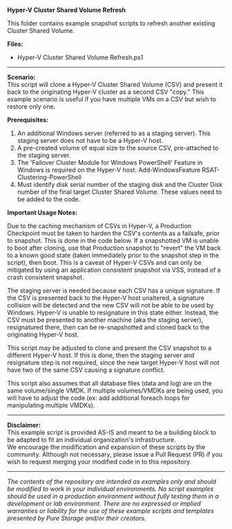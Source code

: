 **Hyper-V Cluster Shared Volume Refresh**
<p align="center"></p>
This folder contains example snapshot scripts to refresh another existing Cluster Shared Volume.<BR>


**Files:**
- Hyper-V Cluster Shared Volume Refresh.ps1

<!-- wp:separator -->
<hr class="wp-block-separator"/>
<!-- /wp:separator -->

**Scenario:**
<BR>This script will clone a Hyper-V Cluster Shared Volume (CSV) and present it back to the originating Hyper-V cluster as a second CSV "copy."  This example scenario is useful if you have multiple VMs on a CSV but wish to restore only one.

**Prerequisites:**
1. An additional Windows server (referred to as a staging server).   This staging server does not have to be a Hyper-V host.
2. A pre-created volume of equal size to the source CSV, pre-attached to the staging server.
3. The 'Failover Cluster Module for Windows PowerShell' Feature in Windows is required on the Hyper-V host: Add-WindowsFeature RSAT-Clustering-PowerShell
4. Must identify disk serial number of the staging disk and the Cluster Disk number of the final target Cluster Shared Volume.  These values need to be added to the code.

**Important Usage Notes:**
<BR>

Due to the caching mechanism of CSVs in Hyper-V, a Production Checkpoint must be taken to harden the CSV's contents as a failsafe, prior to snapshot.  This is done in the code below.  If a snapshotted VM is unable to boot after cloning, use that Production snapshot to "revert" the VM back to a known good state (taken immediately prior to the snapshot step in the script), then boot.  This is a caveat of Hyper-V CSVs and can only be mitigated by using an application consistent snapshot via VSS, instead of a crash consistent snapshot.  

The staging server is needed because each CSV has a unique signature.  If the CSV is presented back to the Hyper-V host unaltered, a signature collision will be detected and the new CSV will not be able to be used by Windows. Hyper-V is unable to resignature in this state either.  Instead, the CSV must be presented to another machine (aka the staging server), resignatured there, then can be re-snapshotted and cloned back to the originating Hyper-V host.

This script may be adjusted to clone and present the CSV snapshot to a different Hyper-V host.  If this is done, then the staging server and resignature step is not required, since the new target Hyper-V host will not have two of the same CSV causing a signature conflict.

This script also assumes that all database files (data and log) are on the same volume/single VMDK.  If multiple volumes/VMDKs are being used, you will have to adjust the code (ex: add additional foreach loops for manipulating multiple VMDKs).

<!-- wp:separator -->
<hr class="wp-block-separator"/>
<!-- /wp:separator -->

**Disclaimer:**
<BR>
This example script is provided AS-IS and meant to be a building block to be adapted to fit an individual organization's infrastructure.
<BR>
We encourage the modification and expansion of these scripts by the community. Although not necessary, please issue a Pull Request (PR) if you wish to request merging your modified code in to this repository.

<!-- wp:separator -->
<hr class="wp-block-separator"/>
<!-- /wp:separator -->

_The contents of the repository are intended as examples only and should be modified to work in your individual environments. No script examples should be used in a production environment without fully testing them in a development or lab environment. There are no expressed or implied warranties or liability for the use of these example scripts and templates presented by Pure Storage and/or their creators._
